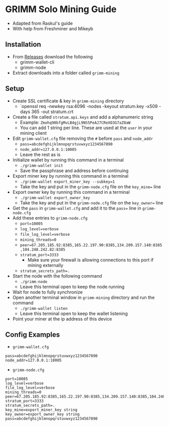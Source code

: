 # GRIMM Solo Mining Guide
- Adapted from Raskul's guide
- With help from Freshminer and  Mikeyb

## Installation
- From [Releases](https://github.com/freenetcoder/grimm/releases/tag/10.1dev1) download the following
  - grimm-wallet-cli
  - grimm-node
- Extract downloads into a folder called `grimm-mining`

## Setup
- Create SSL certificate & key in `grimm-mining` directory
  - `openssl req -newkey rsa:4096 -nodes -keyout stratum.key -x509 -days 365 -out stratum.crt
- Create a file called `stratum.api.keys` and add a alphanumeric string
  - Example: `Zmohq90bfgMvLB4gjL9NS5PeAJ7CReXO3G7aZ0aW`
  - You can add 1 string per line.  These are used at the `user` in your mining client
- Edit `grimm-wallet.cfg` file removing the `#` before `pass` and `node_addr`
  - `pass=abcdefghijklmnopqrstuvwxyz1234567890`
  - `node_addr=127.0.0.1:10005`
  - Leave the rest as is
- Initialize wallet by running this command in a terminal
  - `./grimm-wallet init`
  - Save the passphrase and address before continuing
- Export miner key by running this command in a terminal
  - `./grimm-wallet export_miner_key --subkey=1`
  - Take the key and put in the `grimm-node.cfg` file on the `key_mine=` line
- Export owner key by running this command in a terminal
  - `./grimm-wallet export_owner_key`
  - Take the key and put in the `grimm-node.cfg` file on the `key_owner=` line
- Get the `pass` in `grimm-wallet.cfg` and add it to the `pass=` line in `grimm-node.cfg`
- Add these entries to `grimm-node.cfg`
  - `port=10005`
  - `log_level=verbose`
  - `file_log_level=verbose`
  - `mining_threads=0`
  - `peer=67.205.185.92:8385,165.22.197.90:8385,134.209.157.140:8385,104.248.242.82:8385`
  - `stratum_port=3333`
    - Make sure your firewall is allowing connections to this port if mining externally
  - `stratum_secrets_path=.`
- Start the node with the following command
  - `./grimm-node`
  - Leave this terminal open to keep the node running
- Wait for node to fully synchronize
- Open another terminal window in `grimm-mining` directory and run the command
  - `./grimm-wallet listen`
  - Leave this terminal open to keep the wallet listening
- Point your miner at the ip address of this device

## Config Examples
- `grimm-wallet.cfg`
```
pass=abcdefghijklmnopqrstuvwxyz1234567890
node_addr=127.0.0.1:10005
```

- `grimm-node.cfg`
```
port=10005
log_level=verbose
file_log_level=verbose
mining_threads=0
peer=67.205.185.92:8385,165.22.197.90:8385,134.209.157.140:8385,104.248.242.82:8385
stratum_port=3333
stratum_secrets_path=.
key_mine=export_miner_key string
key_owner=export_owner_key string
pass=abcdefghijklmnopqrstuvwxyz1234567890
```
